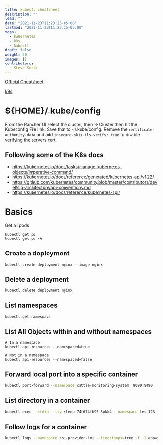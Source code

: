 ```yaml
---
title: kubectl cheatsheet
description: ""
lead: ""
date: "2021-11-23T11:23:25-05:00"
lastmod: "2021-11-23T11:23:25-05:00"
tags:
  - kubernetes
  - k8s
  - kubectl
draft: false
weight: 50
images: []
contributors:
  - Steve Sosik
---
```


[Official Cheatsheet](https://kubernetes.io/docs/reference/kubectl/cheatsheet/)

[k9s](https://k9scli.io/)

# ${HOME}/.kube/config

From the Rancher UI select the cluster, then ->
Cluster then hit the Kubeconfig File link. Save that to ~/.kube/config.
Remove the `certificate-authority-data` and add `insecure-skip-tls-verify: true`
to disable verifying the servers cert.

## Following some of the K8s docs

- https://kubernetes.io/docs/tasks/manage-kubernetes-objects/imperative-command/
- https://kubernetes.io/docs/reference/generated/kubernetes-api/v1.22/
- https://github.com/kubernetes/community/blob/master/contributors/devel/sig-architecture/api-conventions.md
- https://kubernetes.io/docs/reference/kubernetes-api/

# Basics

Get all pods

    kubectl get po
    kubectl get po -A

## Create a deployment

    kubectl create deployment nginx --image nginx

## Delete a deployment

    kubectl delete deployment nginx

## List namespaces

    kubectl get namespace

## List All Objects within and without namespaces

    # In a namespace
    kubectl api-resources --namespaced=true
    
    # Not in a namespace
    kubectl api-resources --namespaced=false

## Forward local port into a specific container

```bash
kubectl port-forward --namespace cattle-monitoring-system  9090:9090
```

## List directory in a container

```bash
kubectl exec --stdin --tty sleep-74f674fb96-8pkk4 --namespace test123 -- /bin/ls -latrH /var/run/secrets/..data
```

## Follow logs for a container

```bash
kubectl logs --namespace csi-provider-kmi --timestamps=true -f -l app=secrets-store-csi-driver-provider-kmi
```
